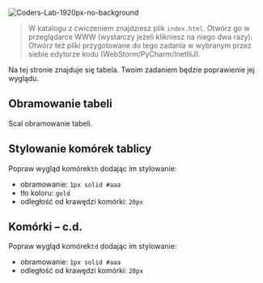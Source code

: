 ![Coders-Lab-1920px-no-background](https://user-images.githubusercontent.com/30623667/104709394-2cabee80-571f-11eb-9518-ea6a794e558e.png)


> W katalogu z ćwiczeniem znajdziesz plik `index.html`. Otwórz go w przeglądarce WWW (wystarczy jeżeli klikniesz na niego dwa razy).  
> Otwórz też pliki przygotowane do tego zadania w wybranym przez siebie edytorze kodu (WebStorm/PyCharm/InetlliJ).

Na tej stronie znajduje się tabela. Twoim zadaniem będzie poprawienie jej wyglądu.

## Obramowanie tabeli

Scal obramowanie tabeli.

## Stylowanie komórek tablicy

Popraw wygląd komórek`th` dodając im stylowanie:

- obramowanie: `1px solid #aaa`
- tło koloru: `gold`
- odległość od krawędzi komórki: `20px`

## Komórki – c.d.

Popraw wygląd komórek`td` dodając im stylowanie:

- obramowanie: `1px solid #aaa`
- odległość od krawędzi komórki: `20px`
